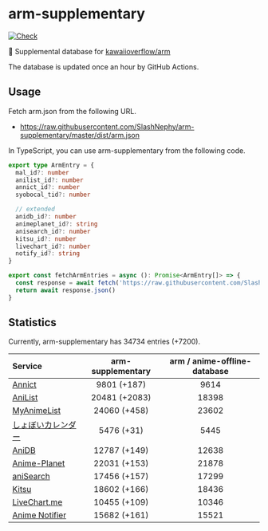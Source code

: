 # arm-supplementary

[![Check](https://github.com/SlashNephy/arm-supplementary/actions/workflows/check-node.yml/badge.svg)](https://github.com/SlashNephy/arm-supplementary/actions/workflows/check-node.yml)

💊 Supplemental database for [kawaiioverflow/arm](https://github.com/kawaiioverflow/arm)

The database is updated once an hour by GitHub Actions.

## Usage

Fetch arm.json from the following URL.

- https://raw.githubusercontent.com/SlashNephy/arm-supplementary/master/dist/arm.json

In TypeScript, you can use arm-supplementary from the following code.

```TypeScript
export type ArmEntry = {
  mal_id?: number
  anilist_id?: number
  annict_id?: number
  syobocal_tid?: number

  // extended
  anidb_id?: number
  animeplanet_id?: string
  anisearch_id?: number
  kitsu_id?: number
  livechart_id?: number
  notify_id?: string
}

export const fetchArmEntries = async (): Promise<ArmEntry[]> => {
  const response = await fetch('https://raw.githubusercontent.com/SlashNephy/arm-supplementary/master/dist/arm.json')
  return await response.json()
}
```

## Statistics

Currently, arm-supplementary has 34734 entries (+7200).

| Service                                     | arm-supplementary | arm / anime-offline-database |
| :------------------------------------------ | :---------------: | :--------------------------: |
| [Annict](https://annict.com)                |    9801 (+187)    |             9614             |
| [AniList](https://anilist.co)               |   20481 (+2083)   |            18398             |
| [MyAnimeList](https://myanimelist.net)      |   24060 (+458)    |            23602             |
| [しょぼいカレンダー](https://cal.syoboi.jp) |    5476 (+31)     |             5445             |
| [AniDB](https://anidb.net)                  |   12787 (+149)    |            12638             |
| [Anime-Planet](https://anime-planet.com)    |   22031 (+153)    |            21878             |
| [aniSearch](https://anisearch.com)          |   17456 (+157)    |            17299             |
| [Kitsu](https://kitsu.io)                   |   18602 (+166)    |            18436             |
| [LiveChart.me](https://livechart.me)        |   10455 (+109)    |            10346             |
| [Anime Notifier](https://notify.moe)        |   15682 (+161)    |            15521             |
